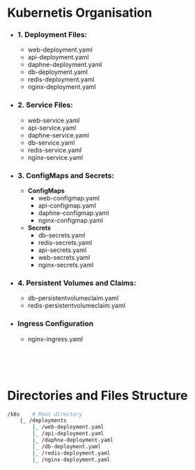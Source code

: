 # Kubernetis Organisation

* ### 1. Deployment Files:
    * web-deployment.yaml
    * api-deployment.yaml
    * daphne-deployment.yaml
    * db-deployment.yaml
    * redis-deployment.yaml
    * nginx-deployment.yaml

* ### 2. Service Files:
    * web-service.yaml
    * api-service.yaml
    * daphne-service.yaml
    * db-service.yaml
    * redis-service.yaml
    * nginx-service.yaml

* ### 3. ConfigMaps and Secrets:
    * **ConfigMaps**
        * web-configmap.yaml
        * api-configmap.yaml
        * daphne-configmap.yaml
        * nginx-configmap.yaml
    * **Secrets**
        * db-secrets.yaml
        * redis-secrets.yaml
        * api-secrets.yaml
        * web-secrets.yaml
        * nginx-secrets.yaml

* ### 4. Persistent Volumes and Claims:
    * db-persistentvolumeclaim.yaml
    * redis-persistentvolumeclaim.yaml

* ### Ingress Configuration
    * nginx-ingress.yaml
&nbsp;
<br/>
&nbsp;
<br/>
&nbsp;

# Directories and Files Structure

```bash
/k8s    # Root directory
    |_ /deployments
        |_ /web-deployment.yaml
        |_ /api-deployment.yaml
        |_ /daphne-deployment.yaml
        |_ /db-deployment.yaml
        |_ /redis-deployment.yaml
        |_ /nginx-deployment.yaml
```
